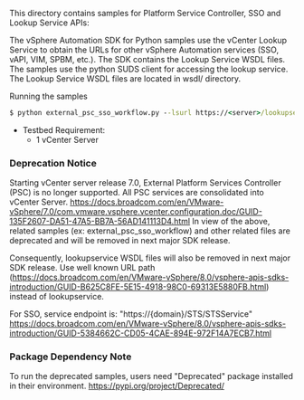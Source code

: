 This directory contains samples for Platform Service Controller, SSO and Lookup Service APIs:

The vSphere Automation SDK for Python samples use the vCenter Lookup Service
to obtain the URLs for other vSphere Automation services (SSO, vAPI, VIM, SPBM, etc.).
The SDK contains the Lookup Service WSDL files. The samples use the python SUDS client
for accessing the lookup service. The Lookup Service WSDL files are located in wsdl/ directory.

Running the samples
```cmd
$ python external_psc_sso_workflow.py --lsurl https://<server>/lookupservice/sdk -u 'administrator@vsphere.local' -p 'Admin!23' -v
```
* Testbed Requirement:
    - 1 vCenter Server

### Deprecation Notice
Starting vCenter server release 7.0, External Platform Services Controller (PSC) is no longer supported. All PSC services are consolidated into vCenter Server.
https://docs.broadcom.com/en/VMware-vSphere/7.0/com.vmware.vsphere.vcenter.configuration.doc/GUID-135F2607-DA51-47A5-BB7A-56AD141113D4.html
In view of the above, related samples (ex: external_psc_sso_workflow) and other related files are deprecated and will be removed in next major SDK release.

Consequently, lookupservice WSDL files will also be removed in next major SDK release. Use well known URL path (https://docs.broadcom.com/en/VMware-vSphere/8.0/vsphere-apis-sdks-introduction/GUID-B625C8FE-5E15-4918-98C0-69313E5880FB.html) instead of lookupservice.

For SSO, service endpoint is: "https://{domain}/STS/STSService"
https://docs.broadcom.com/en/VMware-vSphere/8.0/vsphere-apis-sdks-introduction/GUID-5384662C-CD05-4CAE-894E-972F14A7ECB7.html

### Package Dependency Note
To run the deprecated samples, users need "Deprecated" package installed in their environment. 
https://pypi.org/project/Deprecated/
